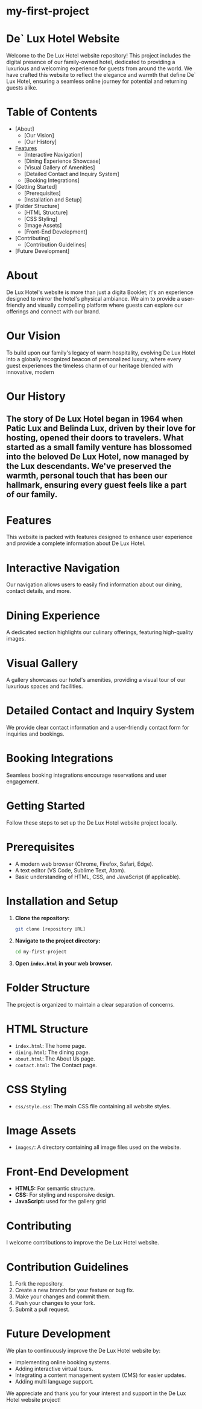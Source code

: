 # my-first-project
# De` Lux Hotel Website 

Welcome to the De Lux Hotel website repository! This project includes the digital presence of our family-owned hotel, dedicated to providing a luxurious and welcoming experience for guests from around the world. We have crafted this website to reflect the elegance and warmth that define De` Lux Hotel, ensuring a seamless online journey for potential and returning guests alike.

# Table of Contents

-   [About]
    -   [Our Vision]
    -   [Our History]
-   [Features](#features)
    -   [Interactive Navigation]
    -   [Dining Experience Showcase]
    -   [Visual Gallery of Amenities]
    -   [Detailed Contact and Inquiry System]
    -   [Booking Integrations]
-   [Getting Started]
    -   [Prerequisites]
    -   [Installation and Setup]
-   [Folder Structure]
    -   [HTML Structure]
    -   [CSS Styling]
    -   [Image Assets]
    -   [Front-End Development]
-   [Contributing]
    -   [Contribution Guidelines]
-   [Future Development]

# About

De Lux Hotel's website is more than just a digita Booklet; it's an experience designed to mirror the hotel's physical ambiance. We aim to provide a user-friendly and visually compelling platform where guests can explore our offerings and connect with our brand.

# Our Vision

To build upon our family's legacy of warm hospitality, evolving De Lux Hotel into a globally recognized beacon of personalized luxury,  where every guest experiences the timeless charm of our heritage blended with innovative, modern 

# Our History

 The story of De Lux Hotel began in 1964 when Patic Lux and Belinda Lux, driven by their love for hosting, opened their doors to travelers. What started as a small family venture has blossomed into the beloved De Lux Hotel, now managed by the Lux descendants.  We've preserved the warmth, personal touch that has been our hallmark, ensuring every guest feels like a part of our family.
-  
# Features

This website is packed with features designed to enhance user experience and provide a complete information about De Lux Hotel.

# Interactive Navigation

Our navigation allows users to easily find information about our dining, contact details, and more.

# Dining Experience

A dedicated section highlights our culinary offerings, featuring high-quality images.

# Visual Gallery

A gallery showcases our hotel's amenities, providing a visual tour of our luxurious spaces and facilities.

# Detailed Contact and Inquiry System

We provide clear contact information and a user-friendly contact form for inquiries and bookings.

# Booking Integrations

Seamless booking integrations encourage reservations and user engagement.

# Getting Started

Follow these steps to set up the De Lux Hotel website project locally.

# Prerequisites

-   A modern web browser (Chrome, Firefox, Safari, Edge).
-   A text editor (VS Code, Sublime Text, Atom).
-   Basic understanding of HTML, CSS, and JavaScript (if applicable).

# Installation and Setup

1.  **Clone the repository:**

    ```bash
    git clone [repository URL]
    ```

2.  **Navigate to the project directory:**

    ```bash
    cd my-first-project
    ```

3.  **Open `index.html` in your web browser.**

# Folder Structure

The project is organized to maintain a clear separation of concerns.

# HTML Structure

-   `index.html`: The home page.
-   `dining.html`: The dining page.
-   `about.html`: The About Us page.
-   `contact.html`: The Contact page.

# CSS Styling

-   `css/style.css`: The main CSS file containing all website styles.

# Image Assets

-   `images/`: A directory containing all image files used on the website.

# Front-End Development

-   **HTML5:** For semantic structure.
-   **CSS:** For styling and responsive design.
-   **JavaScript:** used for the gallery grid

# Contributing

I welcome contributions to improve the De Lux Hotel website.

# Contribution Guidelines

1.  Fork the repository.
2.  Create a new branch for your feature or bug fix.
3.  Make your changes and commit them.
4.  Push your changes to your fork.
5.  Submit a pull request.

# Future Development

We plan to continuously improve the De Lux Hotel website by:

-   Implementing online booking systems.
-   Adding interactive virtual tours.
-   Integrating a content management system (CMS) for easier updates.
-   Adding multi language support.

We appreciate and thank you for your interest and support in the De Lux Hotel website project!

